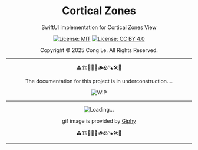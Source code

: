 
<div align="center">
	<h1>
		<strong>Cortical Zones</strong>
	</h1>
    <p>SwiftUI implementation for Cortical Zones View</p>
	
[![License: MIT](https://img.shields.io/badge/License-MIT-yellow.svg)](LICENSE) [![License: CC BY 4.0](https://licensebuttons.net/l/by/4.0/88x31.png)](LICENSE-CC-BY)

Copyright © 2025 Cong Le. All Rights Reserved.

 
</div>



---

<div align="center">
	
⚠️🏗️🚧🦺🧱🪵🪨🪚🛠️👷

The documentation for this project is in underconstruction....


![WIP](https://media1.giphy.com/media/v1.Y2lkPTc5MGI3NjExNnljNHM4ejg3Nndhd2c4b3psYzlxZzIzcXF6bHVsMGljZmc4NnZ6dCZlcD12MV9pbnRlcm5hbF9naWZfYnlfaWQmY3Q9Zw/dU0iXDmvifmu3Ab9l6/giphy.gif)

---

![Loading...](https://media0.giphy.com/media/v1.Y2lkPTc5MGI3NjExdzhiMzZzYjd4Z3pma2wwaGxudHg5bHcwdnl4bDBpMXU1YW1tOWZubCZlcD12MV9pbnRlcm5hbF9naWZfYnlfaWQmY3Q9Zw/ja0M23DE1fipScX58W/giphy.gif)


gif image is provided by [Giphy](https://giphy.com)

⚠️🏗️🚧🦺🧱🪵🪨🪚🛠️👷
	
</div>

----
